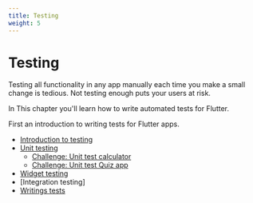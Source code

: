 ```yaml
---
title: Testing
weight: 5
---
```


# Testing

Testing all functionality in any app manually each time you make a small change
is tedious.
Not testing enough puts your users at risk.

<script src="https://unpkg.com/@dotlottie/player-component@2.7.12/dist/dotlottie-player.mjs" type="module"></script><dotlottie-player src="https://lottie.host/52da39a3-1a86-41aa-b1ce-935a4c142bd2/obF5pyYYnO.json" background="transparent" speed="1" style="width: 300px; height: 300px" direction="1" playMode="normal" loop autoplay></dotlottie-player>

In This chapter you'll learn how to write automated tests for Flutter.

First an introduction to writing tests for Flutter apps.

- [Introduction to testing](introduction)
- [Unit testing](unit-test)
  - [Challenge: Unit test calculator](unit-test-challenge-rpn)
  - [Challenge: Unit test Quiz app](unit-test-challenge-quiz)
- [Widget testing](widget-test)
- [Integration testing]
- [Writings tests](writing-tests)
